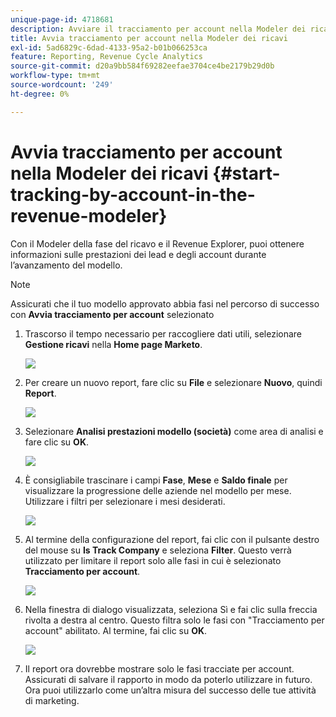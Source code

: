 ```yaml
---
unique-page-id: 4718681
description: Avviare il tracciamento per account nella Modeler dei ricavi - Documentazione Marketo - Documentazione del prodotto
title: Avvia tracciamento per account nella Modeler dei ricavi
exl-id: 5ad6829c-6dad-4133-95a2-b01b066253ca
feature: Reporting, Revenue Cycle Analytics
source-git-commit: d20a9bb584f69282eefae3704ce4be2179b29d0b
workflow-type: tm+mt
source-wordcount: '249'
ht-degree: 0%

---
```


# Avvia tracciamento per account nella Modeler dei ricavi {#start-tracking-by-account-in-the-revenue-modeler}

Con il Modeler della fase del ricavo e il Revenue Explorer, puoi ottenere informazioni sulle prestazioni dei lead e degli account durante l’avanzamento del modello.

>[!NOTE]
>
>Assicurati che il tuo modello approvato abbia fasi nel percorso di successo con **Avvia tracciamento per account** selezionato

1. Trascorso il tempo necessario per raccogliere dati utili, selezionare **Gestione ricavi** nella **Home page Marketo**.

   ![](assets/image2015-4-29-16-3a36-3a2.png)

1. Per creare un nuovo report, fare clic su **File** e selezionare **Nuovo**, quindi **Report**.

   ![](assets/image2015-4-29-16-3a38-3a44.png)

1. Selezionare **Analisi prestazioni modello (società)** come area di analisi e fare clic su **OK**.

   ![](assets/image2015-4-29-16-3a41-3a47.png)

1. È consigliabile trascinare i campi **Fase**, **Mese** e **Saldo finale** per visualizzare la progressione delle aziende nel modello per mese. Utilizzare i filtri per selezionare i mesi desiderati.

   ![](assets/image2015-4-29-17-3a16-3a1.png)

1. Al termine della configurazione del report, fai clic con il pulsante destro del mouse su **Is Track Company** e seleziona **Filter**. Questo verrà utilizzato per limitare il report solo alle fasi in cui è selezionato **Tracciamento per account**.

   ![](assets/image2015-4-29-17-3a18-3a9.png)

1. Nella finestra di dialogo visualizzata, seleziona Sì e fai clic sulla freccia rivolta a destra al centro. Questo filtra solo le fasi con &quot;Tracciamento per account&quot; abilitato. Al termine, fai clic su **OK**.

   ![](assets/image2015-6-9-16-3a21-3a3.png)

1. Il report ora dovrebbe mostrare solo le fasi tracciate per account. Assicurati di salvare il rapporto in modo da poterlo utilizzare in futuro. Ora puoi utilizzarlo come un’altra misura del successo delle tue attività di marketing.
